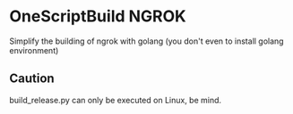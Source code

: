 # OneScriptBuild NGROK
Simplify the building of ngrok with golang (you don't even to install golang environment)

## Caution
build_release.py can only be executed on Linux, be mind.
